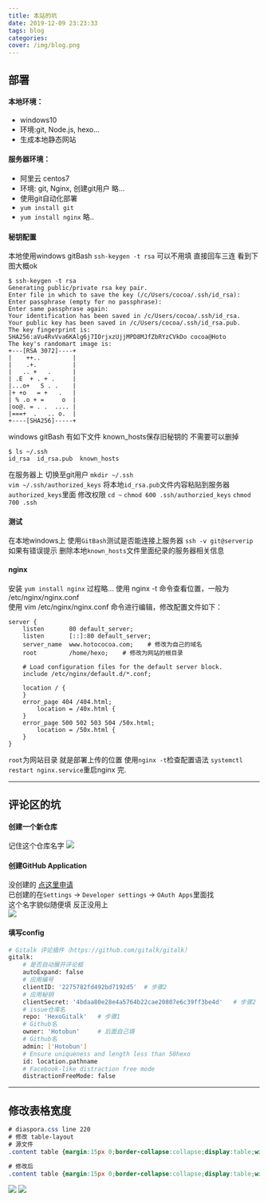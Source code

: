 ```yaml
---
title: 本站的坑
date: 2019-12-09 23:23:33
tags: blog
categories: 
cover: /img/blog.png
---
```


## 部署
#### 本地环境：
* windows10
* 环境:git, Node.js, hexo...
* 生成本地静态网站

#### 服务器环境：
* 阿里云 centos7
* 环境: git, Nginx, 创建git用户 略...
* 使用git自动化部署
* `yum install git`
* `yum install nginx` 略..

#### 秘钥配置  
本地使用windows gitBash
`ssh-keygen -t rsa` 
可以不用填 直接回车三连 
看到下图大概ok
```  
$ ssh-keygen -t rsa
Generating public/private rsa key pair.
Enter file in which to save the key (/c/Users/cocoa/.ssh/id_rsa):
Enter passphrase (empty for no passphrase):
Enter same passphrase again:
Your identification has been saved in /c/Users/cocoa/.ssh/id_rsa.
Your public key has been saved in /c/Users/cocoa/.ssh/id_rsa.pub.
The key fingerprint is:
SHA256:aVu4RvVva6KAlg6j7IOrjxzUjjMPD8MJfZbRYzCVkDo cocoa@Hoto
The key's randomart image is:
+---[RSA 3072]----+
|    ++..         |
|    .+.          |
|   .. +   .      |
| .E  + . + .     |
|...o+   S . .    |
|+ +o   = +   .   |
| % .o + =     o  |
|oo@. = . .  .... |
|===+  .   .. o.  |
+----[SHA256]-----+
```
windows gitBash 有如下文件 known_hosts保存旧秘钥的 不需要可以删掉 
```
$ ls ~/.ssh
id_rsa  id_rsa.pub  known_hosts
```
在服务器上 切换至git用户
`mkdir ~/.ssh`  
`vim ~/.ssh/authorized_keys`
将本地`id_rsa.pub`文件内容粘贴到服务器`authorized_keys`里面
修改权限
`cd ~`
`chmod 600 .ssh/authorzied_keys`
`chmod 700 .ssh`

#### 测试
在本地windows上 使用`GitBash`测试是否能连接上服务器
`ssh -v git@serverip`
如果有错误提示 删除本地`known_hosts`文件里面纪录的服务器相关信息

#### nginx
安装 `yum install nginx` 过程略...
使用 nginx -t 命令查看位置，一般为 /etc/nginx/nginx.conf    
使用 vim /etc/nginx/nginx.conf 命令进行编辑，修改配置文件如下：  
```
server {
    listen       80 default_server;
    listen       [::]:80 default_server;
    server_name  www.hotococoa.com;    # 修改为自己的域名
    root         /home/hexo;    # 修改为网站的根目录

    # Load configuration files for the default server block.
    include /etc/nginx/default.d/*.conf;

    location / {
    }
    error_page 404 /404.html;
        location = /40x.html {
    }
    error_page 500 502 503 504 /50x.html;
        location = /50x.html {
    }
}
```
`root`为网站目录 就是部署上传的位置
使用`nginx -t`检查配置语法
`systemctl restart nginx.service`重启nginx 
完.


*** 
## 评论区的坑
#### 创建一个新仓库
记住这个仓库名字 
![](/img/archive_img/blog_pit1.png)

#### 创建GitHub Application
没创建的 [点这里申请](https://github.com/settings/applications/new)  
已创建的在`Settings` -> `Developer settings` -> `OAuth Apps`里面找  
这个名字貌似随便填 反正没用上  
![](/img/archive_img/blog_pit2.png)


#### 填写config

``` bash
# Gitalk 评论插件（https://github.com/gitalk/gitalk）
gitalk:
    # 是否自动展开评论框
    autoExpand: false
    # 应用编号
    clientID: '2275782fd492bd7192d5'  # 步骤2 
    # 应用秘钥
    clientSecret: '4bdaa80e28e4a5764b22cae20807e6c39ff3be4d'   # 步骤2
    # issue仓库名
    repo: 'HexoGitalk'   # 步骤1 
    # Github名
    owner: 'Hotobun'     # 后面自己填 
    # Github名
    admin: ['Hotobun']
    # Ensure uniqueness and length less than 50hexo  
    id: location.pathname
    # Facebook-like distraction free mode
    distractionFreeMode: false

```

*** 
## 修改表格宽度
``` css
# diaspora.css line 220
# 修改 table-layout 
# 源文件
.content table {margin:15px 0;border-collapse:collapse;display:table;width:100%;table-layout:fixed;word-wrap:break-word;}
 
# 修改后
.content table {margin:15px 0;border-collapse:collapse;display:table;width:100%;table-layout:automatic;word-wrap:break-word;}
```

![](/img/archive_img/blog_table1.png)
![](/img/archive_img/blog_table2.png)